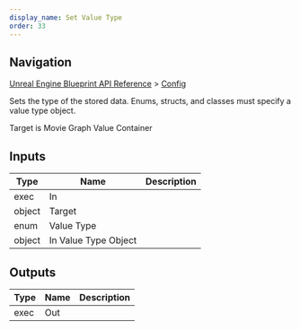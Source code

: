 ```yaml
---
display_name: Set Value Type
order: 33
---
```

## Navigation

[Unreal Engine Blueprint API Reference](https://dev.epicgames.com/documentation/en-us/unreal-engine/BlueprintAPI) > [Config](https://dev.epicgames.com/documentation/en-us/unreal-engine/BlueprintAPI/Config)

Sets the type of the stored data. Enums, structs, and classes must specify a value type object.

Target is Movie Graph Value Container

## Inputs

| Type | Name | Description |
| --- | --- | --- |
| exec | In |  |
| object | Target |  |
| enum | Value Type |  |
| object | In Value Type Object |  |

## Outputs

| Type | Name | Description |
| --- | --- | --- |
| exec | Out |  |
